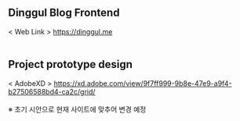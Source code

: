 ## Dinggul Blog Frontend

< Web Link > <https://dinggul.me>
<br><br>
## Project prototype design

< AdobeXD >
<https://xd.adobe.com/view/9f7ff999-9b8e-47e9-a9f4-b27506588bd4-ca2c/grid/>
<br><br>
※ 초기 시안으로 현재 사이트에 맞추어 변경 예정